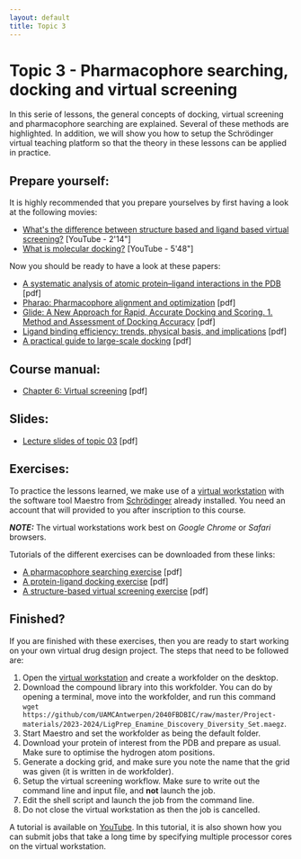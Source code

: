 ```yaml
---
layout: default
title: Topic 3
---
```


# Topic 3 - Pharmacophore searching, docking and virtual screening

In this serie of lessons, the general concepts of docking, virtual screening and pharmacophore searching are explained. Several of these methods are highlighted. In addition, we will show you how to setup the Schrödinger virtual teaching platform so that the theory in these lessons can be applied in practice.


## Prepare yourself:

It is highly recommended that you prepare yourselves by first having a look at the following movies:

- <a href="https://www.youtube.com/watch?v=fMbVB_huh28" target="_blank">What's the difference between structure based and ligand based virtual screening?</a> [YouTube - 2'14"]
- <a href="https://www.youtube.com/watch?v=EI7ojGoLLUk" target="_blank">What is molecular docking?</a> [YouTube - 5'48"]

Now you should be ready to have a look at these papers:

- <a href="Topic_03/MedChemComm_2017_8_1970.pdf" download>A systematic analysis of atomic protein–ligand interactions in the PDB</a> [pdf]
- <a href="Topic_03/Pharao.pdf" download>Pharao: Pharmacophore alignment and optimization</a> [pdf]
- <a href="Topic_03/Glide.pdf" download>Glide: A New Approach for Rapid, Accurate Docking and Scoring. 1. Method and Assessment of Docking Accuracy</a> [pdf]
- <a href="Topic_03/JMedChem_2008_51_2432.pdf" download>Ligand binding efficiency: trends, physical basis, and implications</a> [pdf]
- <a href="Topic_03/Guide_To_Docking.pdf" download>A practical guide to large-scale docking</a> [pdf]


## Course manual:

- <a href="Topic_03/6-Virtual_screening.pdf" download>Chapter 6: Virtual screening</a> [pdf]


## Slides:

- <a href="Topic_03/Slides_03.pdf" download>Lecture slides of topic 03</a> [pdf]


## Exercises:

To practice the lessons learned, we make use of a <a href="https://teach2023-soc-eu-west2.gcp.tsg.schrodinger.com/workstation/#/" target="_blank">virtual workstation</a> with the software tool Maestro from <a href="https://www.schrodinger.com" target="_blank">Schrödinger</a> already installed. You need an account that will provided to you after inscription to this course.

**_NOTE:_**  The virtual workstations work best on *Google Chrome* or *Safari* browsers.


Tutorials of the different exercises can be downloaded from these links:

- <a href="Topic_03/Pharmacophore_Searching.pdf" download>A pharmacophore searching exercise</a> [pdf]
- <a href="Topic_03/gb-docking-ls.pdf" download>A protein-ligand docking exercise</a> [pdf]
- <a href="Topic_03/bc-sbvs-ls.pdf" download>A structure-based virtual screening exercise</a> [pdf]


## Finished?

If you are finished with these exercises, then you are ready to start working on your own virtual drug design project. The steps that need to be followed are:

1. Open the <a href="https://teach2023-soc-eu-west2.gcp.tsg.schrodinger.com/workstation/#/" target="_blank">virtual workstation</a> and create a workfolder on the desktop.
2. Download the compound library into this workfolder. You can do by opening a terminal, move into the workfolder, and run this command `wget https://github/com/UAMCAntwerpen/2040FBDBIC/raw/master/Project-materials/2023-2024/LigPrep_Enamine_Discovery_Diversity_Set.maegz`.
3. Start Maestro and set the workfolder as being the default folder.
4. Download your protein of interest from the PDB and prepare as usual. Make sure to optimise the hydrogen atom positions.
5. Generate a docking grid, and make sure you note the name that the grid was given (it is written in de workfolder).
6. Setup the virtual screening workflow. Make sure to write out the command line and input file, and **not** launch the job.
7. Edit the shell script and launch the job from the command line.
8. Do not close the virtual workstation as then the job is cancelled.

A tutorial is available on <a href="https://youtu.be/bX4-nFmLkjM?si=tFrrmJxgkvNSgjhv" target="_blank">YouTube</a>. In this tutorial, it is also shown how you can submit jobs that take a long time by specifying multiple processor cores on the virtual workstation.
